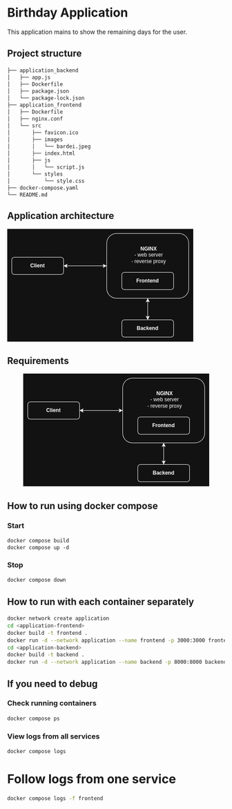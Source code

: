 # Birthday Application
This application mains to show the remaining days for the user.

## Project structure
```
├── application_backend
│   ├── app.js
│   ├── Dockerfile
│   ├── package.json
│   └── package-lock.json
├── application_frontend
│   ├── Dockerfile
│   ├── nginx.conf
│   └── src
│       ├── favicon.ico
│       ├── images
│       │   └── bardei.jpeg
│       ├── index.html
│       ├── js
│       │   └── script.js
│       └── styles
│           └── style.css
├── docker-compose.yaml
└── README.md

```
## Application architecture
![Architecture image](https://github.com/Fredon99/LEARN_Birthday/blob/main/architecture.png)

## Requirements
<p align="center">
  <img src="https://github.com/Fredon99/LEARN_Birthday/blob/main/architecture.png?raw=true" alt="Architecture image">
</p>

## How to run using docker compose
### Start
```
docker compose build
docker compose up -d
```
### Stop
```sh
docker compose down
```


## How to run with each container separately
```sh
docker network create application
cd <application-frontend>
docker build -t frontend .
docker run -d --network application --name frontend -p 3000:3000 frontend:latest
cd <application-backend>
docker build -t backend .
docker run -d --network application --name backend -p 8000:8000 backend:latest
```

## If you need to debug
### Check running containers
```sh
docker compose ps
```
### View logs from all services
```sh
docker compose logs
```
# Follow logs from one service
```sh
docker compose logs -f frontend
```